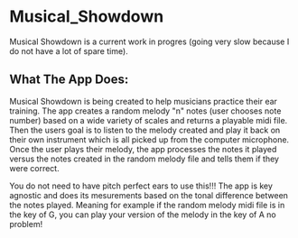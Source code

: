 # Musical_Showdown

Musical Showdown is a current work in progres (going very slow because I do not have a lot of spare time). 

## What The App Does:
Musical Showdown is being created to help musicians practice their ear training. The app creates a random melody "n" notes (user chooses note number) based on a wide variety of scales and returns a playable midi file. Then the users goal is to listen to the melody created and play it back on their own instrument which is all picked up from the computer microphone. Once the user plays their melody, the app processes the notes it played versus the notes created in the random melody file and tells them if they were correct. 

You do not need to have pitch perfect ears to use this!!! The app is key agnostic and does its mesurements based on the tonal difference between the notes played. Meaning for example if the random melody midi file is in the key of G, you can play your version of the melody in the key of A no problem!
